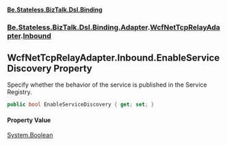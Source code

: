 #### [Be.Stateless.BizTalk.Dsl.Binding](README.md 'README')
### [Be.Stateless.BizTalk.Dsl.Binding.Adapter](Be.Stateless.BizTalk.Dsl.Binding.Adapter.md 'Be.Stateless.BizTalk.Dsl.Binding.Adapter').[WcfNetTcpRelayAdapter](WcfNetTcpRelayAdapter.md 'Be.Stateless.BizTalk.Dsl.Binding.Adapter.WcfNetTcpRelayAdapter').[Inbound](WcfNetTcpRelayAdapter.Inbound.md 'Be.Stateless.BizTalk.Dsl.Binding.Adapter.WcfNetTcpRelayAdapter.Inbound')

## WcfNetTcpRelayAdapter.Inbound.EnableServiceDiscovery Property

Specify whether the behavior of the service is published in the Service Registry.

```csharp
public bool EnableServiceDiscovery { get; set; }
```

#### Property Value
[System.Boolean](https://docs.microsoft.com/en-us/dotnet/api/System.Boolean 'System.Boolean')